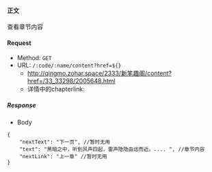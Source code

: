 #### 正文

查看章节内容

#### Request

- Method: `GET`
- URL:  ```/:code/:name/content?href=${}```
    - <http://qingmo.zohar.space/2333/新笔趣阁/content?href=/33_33298/2005648.html>
    - 详情中的chapterlink:  

##### Response
- Body
```
{
    "nextText": "下一页", //暂时无用
    "text": "黑暗之中，听到风声四起，雷声隐隐由远而近。.... ", //章节内容
    "nextLink": "上一章" //暂时无用
}

```
